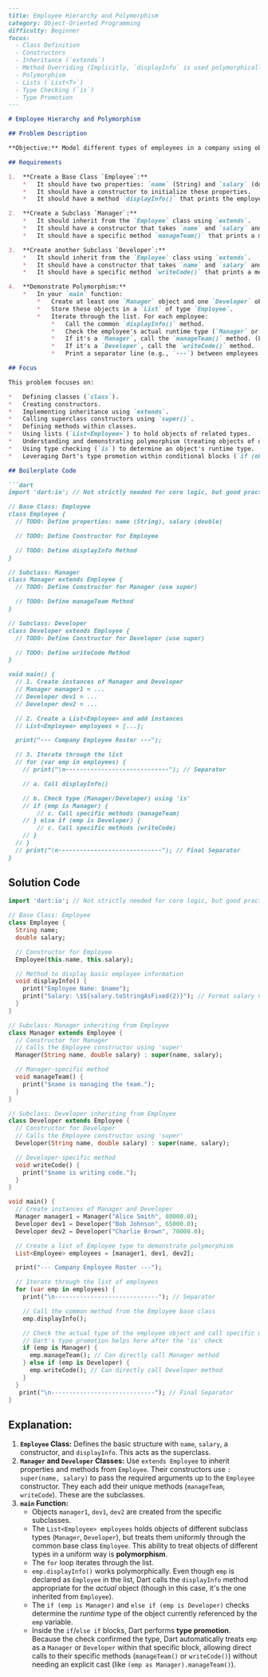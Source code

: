 ```markdown
---
title: Employee Hierarchy and Polymorphism
category: Object-Oriented Programming
difficulty: Beginner
focus:
  - Class Definition
  - Constructors
  - Inheritance (`extends`)
  - Method Overriding (Implicitly, `displayInfo` is used polymorphically)
  - Polymorphism
  - Lists (`List<T>`)
  - Type Checking (`is`)
  - Type Promotion
---

# Employee Hierarchy and Polymorphism

## Problem Description

**Objective:** Model different types of employees in a company using object-oriented principles in Dart, specifically focusing on classes, inheritance, and polymorphism.

## Requirements

1.  **Create a Base Class `Employee`:**
    *   It should have two properties: `name` (String) and `salary` (double).
    *   It should have a constructor to initialize these properties.
    *   It should have a method `displayInfo()` that prints the employee's name and salary.

2.  **Create a Subclass `Manager`:**
    *   It should inherit from the `Employee` class using `extends`.
    *   It should have a constructor that takes `name` and `salary` and calls the parent class's constructor using `super`.
    *   It should have a specific method `manageTeam()` that prints a message like "[Manager Name] is managing the team.".

3.  **Create another Subclass `Developer`:**
    *   It should inherit from the `Employee` class using `extends`.
    *   It should have a constructor that takes `name` and `salary` and calls the parent class's constructor using `super`.
    *   It should have a specific method `writeCode()` that prints a message like "[Developer Name] is writing code.".

4.  **Demonstrate Polymorphism:**
    *   In your `main` function:
        *   Create at least one `Manager` object and one `Developer` object.
        *   Store these objects in a `List` of type `Employee`.
        *   Iterate through the list. For each employee:
            *   Call the common `displayInfo()` method.
            *   Check the employee's actual runtime type (`Manager` or `Developer`) using the `is` operator.
            *   If it's a `Manager`, call the `manageTeam()` method. (Leverage Dart's type promotion).
            *   If it's a `Developer`, call the `writeCode()` method. (Leverage Dart's type promotion).
            *   Print a separator line (e.g., `---`) between employees for clarity.

## Focus

This problem focuses on:

*   Defining classes (`class`).
*   Creating constructors.
*   Implementing inheritance using `extends`.
*   Calling superclass constructors using `super()`.
*   Defining methods within classes.
*   Using lists (`List<Employee>`) to hold objects of related types.
*   Understanding and demonstrating polymorphism (treating objects of different subclasses through a common base class reference).
*   Using type checking (`is`) to determine an object's runtime type.
*   Leveraging Dart's type promotion within conditional blocks (`if (obj is Type)`).

## Boilerplate Code

```dart
import 'dart:io'; // Not strictly needed for core logic, but good practice

// Base Class: Employee
class Employee {
  // TODO: Define properties: name (String), salary (double)

  // TODO: Define Constructor for Employee

  // TODO: Define displayInfo Method
}

// Subclass: Manager
class Manager extends Employee {
  // TODO: Define Constructor for Manager (use super)

  // TODO: Define manageTeam Method
}

// Subclass: Developer
class Developer extends Employee {
  // TODO: Define Constructor for Developer (use super)

  // TODO: Define writeCode Method
}

void main() {
  // 1. Create instances of Manager and Developer
  // Manager manager1 = ...
  // Developer dev1 = ...
  // Developer dev2 = ...

  // 2. Create a List<Employee> and add instances
  // List<Employee> employees = [...];

  print("--- Company Employee Roster ---");

  // 3. Iterate through the list
  // for (var emp in employees) {
    // print("\n-----------------------------"); // Separator

    // a. Call displayInfo()

    // b. Check type (Manager/Developer) using 'is'
    // if (emp is Manager) {
        // c. Call specific methods (manageTeam)
    // } else if (emp is Developer) {
        // c. Call specific methods (writeCode)
    // }
  // }
  // print("\n-----------------------------"); // Final Separator
}
```

## Solution Code

```dart
import 'dart:io'; // Not strictly needed for core logic, but good practice

// Base Class: Employee
class Employee {
  String name;
  double salary;

  // Constructor for Employee
  Employee(this.name, this.salary);

  // Method to display basic employee information
  void displayInfo() {
    print("Employee Name: $name");
    print("Salary: \$${salary.toStringAsFixed(2)}"); // Format salary nicely
  }
}

// Subclass: Manager inheriting from Employee
class Manager extends Employee {
  // Constructor for Manager
  // Calls the Employee constructor using 'super'
  Manager(String name, double salary) : super(name, salary);

  // Manager-specific method
  void manageTeam() {
    print("$name is managing the team.");
  }
}

// Subclass: Developer inheriting from Employee
class Developer extends Employee {
  // Constructor for Developer
  // Calls the Employee constructor using 'super'
  Developer(String name, double salary) : super(name, salary);

  // Developer-specific method
  void writeCode() {
    print("$name is writing code.");
  }
}

void main() {
  // Create instances of Manager and Developer
  Manager manager1 = Manager("Alice Smith", 80000.0);
  Developer dev1 = Developer("Bob Johnson", 65000.0);
  Developer dev2 = Developer("Charlie Brown", 70000.0);

  // Create a list of Employee type to demonstrate polymorphism
  List<Employee> employees = [manager1, dev1, dev2];

  print("--- Company Employee Roster ---");

  // Iterate through the list of employees
  for (var emp in employees) {
    print("\n-----------------------------"); // Separator

    // Call the common method from the Employee base class
    emp.displayInfo();

    // Check the actual type of the employee object and call specific methods
    // Dart's type promotion helps here after the 'is' check
    if (emp is Manager) {
      emp.manageTeam(); // Can directly call Manager method
    } else if (emp is Developer) {
      emp.writeCode(); // Can directly call Developer method
    }
  }
   print("\n-----------------------------"); // Final Separator
}
```

## Explanation:

1.  **`Employee` Class:** Defines the basic structure with `name`, `salary`, a constructor, and `displayInfo`. This acts as the superclass.
2.  **`Manager` and `Developer` Classes:** Use `extends Employee` to inherit properties and methods from `Employee`. Their constructors use `: super(name, salary)` to pass the required arguments up to the `Employee` constructor. They each add their unique methods (`manageTeam`, `writeCode`). These are the subclasses.
3.  **`main` Function:**
    *   Objects `manager1`, `dev1`, `dev2` are created from the specific subclasses.
    *   The `List<Employee> employees` holds objects of different subclass types (`Manager`, `Developer`), but treats them uniformly through the common base class `Employee`. This ability to treat objects of different types in a uniform way is **polymorphism**.
    *   The `for` loop iterates through the list.
    *   `emp.displayInfo()` works polymorphically. Even though `emp` is declared as `Employee` in the list, Dart calls the `displayInfo` method appropriate for the *actual* object (though in this case, it's the one inherited from `Employee`).
    *   The `if (emp is Manager)` and `else if (emp is Developer)` checks determine the *runtime* type of the object currently referenced by the `emp` variable.
    *   Inside the `if`/`else if` blocks, Dart performs **type promotion**. Because the check confirmed the type, Dart automatically treats `emp` as a `Manager` or `Developer` within that specific block, allowing direct calls to their specific methods (`manageTeam()` or `writeCode()`) without needing an explicit cast (like `(emp as Manager).manageTeam()`).
```